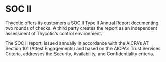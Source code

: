 ﻿[title]: # (SOC II)
[tags]: # (Account Lifecycle Manager,ALM,Active Directory,)
[priority]: # (8540)

# SOC II

Thycotic offers its customers a SOC II Type II Annual Report documenting two rounds of checks. A third party creates the report as an independent assessment of Thycotic’s control environment.

The SOC II report, issued annually in accordance with the AICPA’s AT Section 101 (Attest Engagements) and based on the AICPA’s Trust Services Criteria, addresses the Security, Availability, and Confidentiality criteria.



  

  
